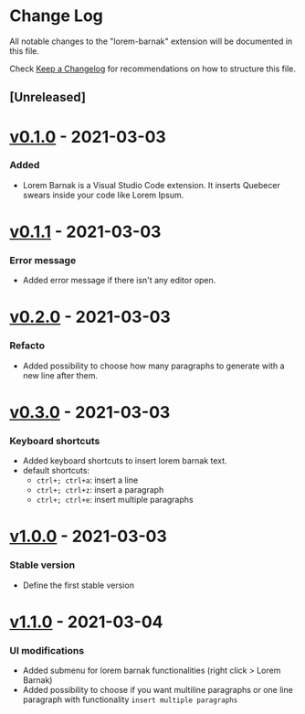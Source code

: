 # Change Log

All notable changes to the "lorem-barnak" extension will be documented in this file.

Check [Keep a Changelog](http://keepachangelog.com/) for recommendations on how to structure this file.

## [Unreleased]

# [v0.1.0] - 2021-03-03
### Added

- Lorem Barnak is a Visual Studio Code extension. It inserts Quebecer swears inside your code like Lorem Ipsum.

# [v0.1.1] - 2021-03-03
### Error message

- Added error message if there isn't any editor open.

# [v0.2.0] - 2021-03-03
### Refacto

- Added possibility to choose how many paragraphs to generate with a new line after them.

# [v0.3.0] - 2021-03-03
### Keyboard shortcuts

- Added keyboard shortcuts to insert lorem barnak text.
- default shortcuts:
  - `ctrl+; ctrl+a`: insert a line
  - `ctrl+; ctrl+z`: insert a paragraph
  - `ctrl+; ctrl+e`: insert multiple paragraphs

# [v1.0.0] - 2021-03-03
### Stable version

- Define the first stable version

# [v1.1.0] - 2021-03-04
### UI modifications

- Added submenu for lorem barnak functionalities (right click > Lorem Barnak)
- Added possibility to choose if you want multiline paragraphs or one line paragraph with functionality `insert multiple paragraphs`

[v0.1.0]: https://github.com/hecht-a/vscode-lorem-barnak/releases/tag/0.1.0
[v0.1.1]: https://github.com/hecht-a/vscode-lorem-barnak/releases/tag/0.1.1
[v0.2.0]: https://github.com/hecht-a/vscode-lorem-barnak/releases/tag/0.2.0
[v0.3.0]: https://github.com/hecht-a/vscode-lorem-barnak/releases/tag/0.3.0
[v1.0.0]: https://github.com/hecht-a/vscode-lorem-barnak/releases/tag/1.0.0
[v1.1.0]: https://github.com/hecht-a/vscode-lorem-barnak/releases/tag/1.1.0